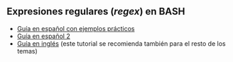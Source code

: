 ## Expresiones regulares (*regex*) en BASH

- [Guía en español con ejemplos prácticos](https://baulderasec.wordpress.com/desde-la-consola/shell-en-unixlinux-sh-ksh-bash/6-expresiones-regulares/)
- [Guía en español 2](https://weblinus.com/shell-4-expresiones-regulares-y-filtros/)
- [Guía en inglés](https://barebonesbash.github.io/#/bbb2/boosted_barebonesbash_walkthrough?id=concept-regular-expressions) (este tutorial se recomienda también para el resto de los temas)
